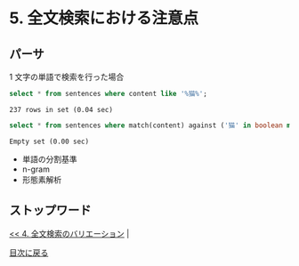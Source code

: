 # 5. 全文検索における注意点

## パーサ

1 文字の単語で検索を行った場合

```sql
select * from sentences where content like '%猫%';
```

```plaintext
237 rows in set (0.04 sec)
```

```sql
select * from sentences where match(content) against ('猫' in boolean mode);
```

```plaintext
Empty set (0.00 sec)
```

- 単語の分割基準
- n-gram
- 形態素解析

## ストップワード



[<< 4. 全文検索のバリエーション](./04.md) |

[目次に戻る](./index.md)
